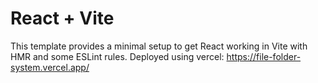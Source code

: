 # React + Vite

This template provides a minimal setup to get React working in Vite with HMR and some ESLint rules.
Deployed using vercel: https://file-folder-system.vercel.app/
